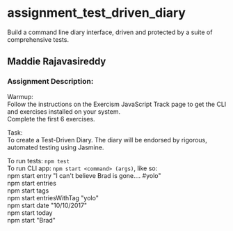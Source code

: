 # assignment_test_driven_diary
Build a command line diary interface, driven and protected by a suite of comprehensive tests.

## Maddie Rajavasireddy

### Assignment Description:    

Warmup:    
Follow the instructions on the Exercism JavaScript Track page to get the CLI and exercises installed on your system.    
Complete the first 6 exercises.

Task:   
To create a Test-Driven Diary. The diary will be endorsed by rigorous, automated testing using Jasmine.

To run tests: `npm test`    
To run CLI app: `npm start <command> (args)`, like so:    
	npm start entry "I can't believe Brad is gone.... #yolo"      
	npm start entries    
	npm start tags    
	npm start entriesWithTag "yolo"     
	npm start date "10/10/2017"    
	npm start today    
	npm start "Brad"
